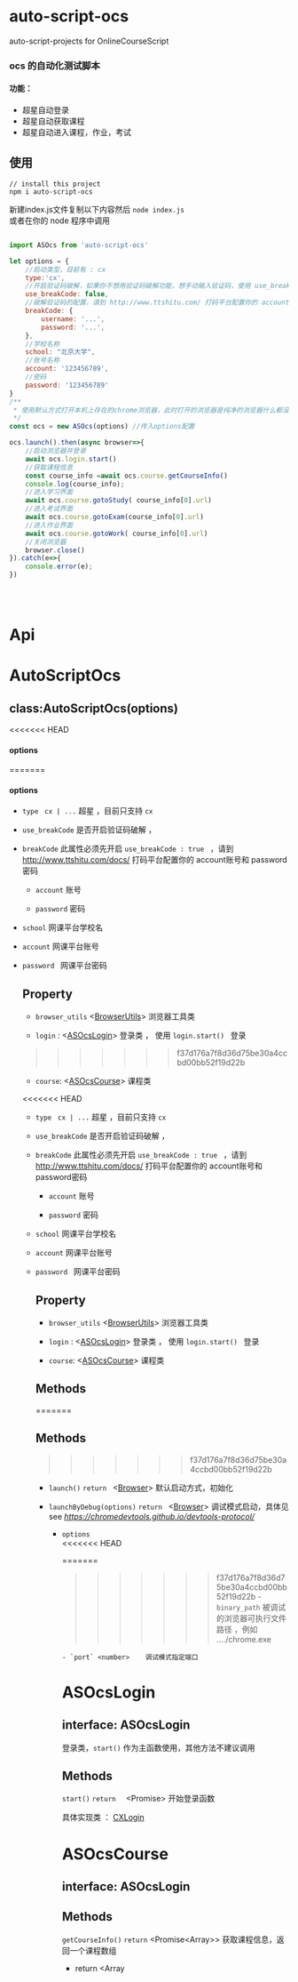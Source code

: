 # auto-script-ocs
auto-script-projects  for  OnlineCourseScript


### ocs 的自动化测试脚本
#### 功能：
- 超星自动登录
- 超星自动获取课程
- 超星自动进入课程，作业，考试

## 使用
```
// install this project
npm i auto-script-ocs
```

新建index.js文件复制以下内容然后 `node index.js`    
或者在你的 node 程序中调用

```javascript

import ASOcs from 'auto-script-ocs'

let options = {
    //启动类型，目前有 : cx
    type:'cx', 
    //开启验证码破解，如果你不想用验证码破解功能，想手动输入验证码，使用 use_breakCode: false
    use_breakCode: false,
    //破解验证码的配置，请到 http://www.ttshitu.com/ 打码平台配置你的 account账号和 password密码
    breakCode: {
        username: '...',
        password: '...',
    },
    //学校名称
    school: "北京大学",
    //账号名称
    account: '123456789',
    //密码
    password: '123456789'
}
/**
 * 使用默认方式打开本机上存在的chrome浏览器，此时打开的浏览器是纯净的浏览器什么都没有
 */
const ocs = new ASOcs(options) //传入options配置

ocs.launch().then(async browser=>{
    //启动浏览器并登录
    await ocs.login.start()
    //获取课程信息
    const course_info =await ocs.course.getCourseInfo()
    console.log(course_info);
    //进入学习界面
    await ocs.course.gotoStudy( course_info[0].url)
    //进入考试界面
    await ocs.course.gotoExam(course_info[0].url)
    //进入作业界面
    await ocs.course.gotoWork( course_info[0].url)
    //关闭浏览器
    browser.close()
}).catch(e=>{
    console.error(e);
})
 
 



```

# Api

# AutoScriptOcs
## class:AutoScriptOcs(options)
<<<<<<< HEAD

#### options
=======

#### options


+ `type`  <string>    ` cx | ...`        超星 ，目前只支持 	`cx`        
    
+ `use_breakCode`  <boolean>       是否开启验证码破解 ，
    
+ `breakCode` <Object>  此属性必须先开启 `use_breakCode : true `     ，请到 http://www.ttshitu.com/docs/ 打码平台配置你的 account账号和 password密码
    
  - `account`     <string>  账号
    
  - `password`    <string>  密码
    
+ `school`  <string> 网课平台学校名
    
+ `account`   <string> 网课平台账号
    
+ `password `  <string> 网课平台密码    
    
 

## Property



+ `browser_utils` <[BrowserUtils](#BrowserUtils)>  浏览器工具类

+ `login` :  <[ASOcsLogin](#ASocsLogin)>  登录类 ， 使用  `login.start() ` 登录
>>>>>>> f37d176a7f8d36d75be30a4ccbd00bb52f19d22b

+ `course`: <[ASOcsCourse](#ASOcsCourse)>  课程类 

<<<<<<< HEAD
+ `type`  <string>    ` cx | ...`        超星 ，目前只支持 	`cx`        
  
+ `use_breakCode`  <boolean>       是否开启验证码破解 ，
  
+ `breakCode` <Object>  此属性必须先开启 `use_breakCode : true `     ，请到 http://www.ttshitu.com/docs/ 打码平台配置你的 account账号和 password密码
  
  - `account`     <string>  账号
    
  - `password`    <string>  密码
  
+ `school`  <string> 网课平台学校名
  
+ `account`   <string> 网课平台账号
  
+ `password `  <string> 网课平台密码    
  


## Property



+ `browser_utils` <[BrowserUtils](#BrowserUtils)>  浏览器工具类

+ `login` :  <[ASOcsLogin](#ASocsLogin)>  登录类 ， 使用  `login.start() ` 登录

+ `course`: <[ASOcsCourse](#ASOcsCourse)>  课程类 



## Methods



=======


## Methods



>>>>>>> f37d176a7f8d36d75be30a4ccbd00bb52f19d22b
+ `launch()` `return ` <[Browser](#Browser)> 默认启动方式，初始化 

+ `launchByDebug(options)` `return ` <[Browser](#Browser)>   调试模式启动，具体见 see *https://chromedevtools.github.io/devtools-protocol/*

  + `options`  <Object>       
<<<<<<< HEAD
    
=======
     
>>>>>>> f37d176a7f8d36d75be30a4ccbd00bb52f19d22b
    - `binary_path` <string>  被调试的浏览器可执行文件路径 ，例如  ..../chrome.exe          
    
    - `port` <number>    调试模式指定端口                        
               


# ASOcsLogin

## interface: ASOcsLogin 

登录类，`start()` 作为主函数使用，其他方法不建议调用

## Methods

  `start()` `return  `  <Promise<string>>   开始登录函数

具体实现类 ： [CXLogin](#CXLogin)



# ASOcsCourse

## interface: ASOcsLogin

## Methods



`getCourseInfo()` `return` <Promise<Array<Object>>>   获取课程信息，返回一个课程数组

+ return <Array<Object>>
  
  + `Object` :
  
    - `title` <string> 课程标题
    
    - `url` <string> 课程链接
    
    - `img` <string> 课程图片链接
    
    - `info` <Array<string>>   课程信息，例如 ["张三","100班级","课程结束"]            
          

`gotoStudy(course_url)` `return` <Promise<boolean>>  进入学习界面

`gotoWork(course_url)` `return` <Promise<boolean>>  进入作业界面

`gotoExam(course_url)` `return` <Promise<boolean>>  进入考试界面

+ `course_url`  <string>  课程链接 ， 例如  `getCourseInfo()[0].url`         
<<<<<<< HEAD
  
=======
    
>>>>>>> f37d176a7f8d36d75be30a4ccbd00bb52f19d22b
    

具体实现类：[CXCourse](#CXCourse)



# CXLogin

@see `src\cx\course.ts`

# CXCourse

@see  `src\cx\login.ts`

# BrowserUtils

@see `src\utils\browser.ts`

# Browser

@see [https://zhaoqize.github.io/puppeteer-api-zh_CN/#?product=Puppeteer&version=v5.5.0&show=api-class-browser](https://zhaoqize.github.io/puppeteer-api-zh_CN/#?product=Puppeteer&version=v5.5.0&show=api-class-browser)
